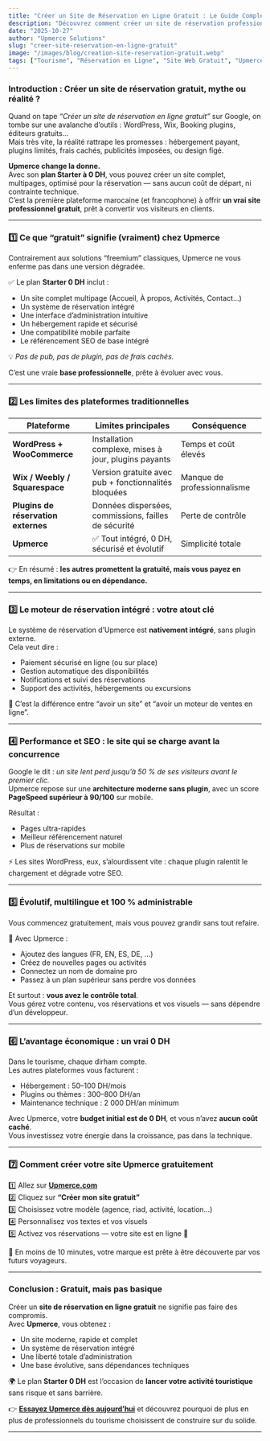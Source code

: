 ```yaml
---
title: "Créer un Site de Réservation en Ligne Gratuit : Le Guide Complet 2025"
description: "Découvrez comment créer un site de réservation professionnel, multilingue et ultra-rapide sans dépenser 1 dirham. Le plan Starter 0 DH d’Upmerce change les règles du jeu pour les acteurs du tourisme."
date: "2025-10-27"
author: "Upmerce Solutions"
slug: "creer-site-reservation-en-ligne-gratuit"
image: "/images/blog/creation-site-reservation-gratuit.webp"
tags: ["Tourisme", "Réservation en Ligne", "Site Web Gratuit", "Upmerce", "Guide 2025"]
---
```


### **Introduction : Créer un site de réservation gratuit, mythe ou réalité ?**

Quand on tape *“Créer un site de réservation en ligne gratuit”* sur Google, on tombe sur une avalanche d’outils : WordPress, Wix, Booking plugins, éditeurs gratuits...  
Mais très vite, la réalité rattrape les promesses : hébergement payant, plugins limités, frais cachés, publicités imposées, ou design figé.

**Upmerce change la donne.**  
Avec son **plan Starter à 0 DH**, vous pouvez créer un site complet, multipages, optimisé pour la réservation — sans aucun coût de départ, ni contrainte technique.  
C’est la première plateforme marocaine (et francophone) à offrir **un vrai site professionnel gratuit**, prêt à convertir vos visiteurs en clients.

---

### **1️⃣ Ce que “gratuit” signifie (vraiment) chez Upmerce**

Contrairement aux solutions “freemium” classiques, Upmerce ne vous enferme pas dans une version dégradée.

✅ Le plan **Starter 0 DH** inclut :
- Un site complet multipage (Accueil, À propos, Activités, Contact…)
- Un système de réservation intégré
- Une interface d’administration intuitive
- Un hébergement rapide et sécurisé
- Une compatibilité mobile parfaite
- Le référencement SEO de base intégré

💡 *Pas de pub, pas de plugin, pas de frais cachés.*

C’est une vraie **base professionnelle**, prête à évoluer avec vous.

---

### **2️⃣ Les limites des plateformes traditionnelles**

| Plateforme | Limites principales | Conséquence |
|-------------|--------------------|--------------|
| **WordPress + WooCommerce** | Installation complexe, mises à jour, plugins payants | Temps et coût élevés |
| **Wix / Weebly / Squarespace** | Version gratuite avec pub + fonctionnalités bloquées | Manque de professionnalisme |
| **Plugins de réservation externes** | Données dispersées, commissions, failles de sécurité | Perte de contrôle |
| **Upmerce** | ✅ Tout intégré, 0 DH, sécurisé et évolutif | Simplicité totale |

👉 En résumé : **les autres promettent la gratuité, mais vous payez en temps, en limitations ou en dépendance.**

---

### **3️⃣ Le moteur de réservation intégré : votre atout clé**

Le système de réservation d’Upmerce est **nativement intégré**, sans plugin externe.  
Cela veut dire :
- Paiement sécurisé en ligne (ou sur place)
- Gestion automatique des disponibilités
- Notifications et suivi des réservations
- Support des activités, hébergements ou excursions

🎯 C’est la différence entre “avoir un site” et “avoir un moteur de ventes en ligne”.

---

### **4️⃣ Performance et SEO : le site qui se charge avant la concurrence**

Google le dit : *un site lent perd jusqu’à 50 % de ses visiteurs avant le premier clic.*  
Upmerce repose sur une **architecture moderne sans plugin**, avec un score **PageSpeed supérieur à 90/100** sur mobile.

Résultat :
- Pages ultra-rapides
- Meilleur référencement naturel
- Plus de réservations sur mobile

⚡ Les sites WordPress, eux, s’alourdissent vite : chaque plugin ralentit le chargement et dégrade votre SEO.

---

### **5️⃣ Évolutif, multilingue et 100 % administrable**

Vous commencez gratuitement, mais vous pouvez grandir sans tout refaire.

🧩 Avec Upmerce :
- Ajoutez des langues (FR, EN, ES, DE, …)
- Créez de nouvelles pages ou activités
- Connectez un nom de domaine pro
- Passez à un plan supérieur sans perdre vos données

Et surtout : **vous avez le contrôle total**.  
Vous gérez votre contenu, vos réservations et vos visuels — sans dépendre d’un développeur.

---

### **6️⃣ L’avantage économique : un vrai 0 DH**

Dans le tourisme, chaque dirham compte.  
Les autres plateformes vous facturent :
- Hébergement : 50–100 DH/mois  
- Plugins ou thèmes : 300–800 DH/an  
- Maintenance technique : 2 000 DH/an minimum  

Avec Upmerce, votre **budget initial est de 0 DH**, et vous n’avez **aucun coût caché**.  
Vous investissez votre énergie dans la croissance, pas dans la technique.

---

### **7️⃣ Comment créer votre site Upmerce gratuitement**

1️⃣ Allez sur [**Upmerce.com**](https://www.upmerce.com)  
2️⃣ Cliquez sur **“Créer mon site gratuit”**  
3️⃣ Choisissez votre modèle (agence, riad, activité, location…)  
4️⃣ Personnalisez vos textes et vos visuels  
5️⃣ Activez vos réservations — votre site est en ligne 🎉  

💬 En moins de 10 minutes, votre marque est prête à être découverte par vos futurs voyageurs.

---

### **Conclusion : Gratuit, mais pas basique**

Créer un **site de réservation en ligne gratuit** ne signifie pas faire des compromis.  
Avec **Upmerce**, vous obtenez :
- Un site moderne, rapide et complet  
- Un système de réservation intégré  
- Une liberté totale d’administration  
- Une base évolutive, sans dépendances techniques  

🌍 Le plan **Starter 0 DH** est l’occasion de **lancer votre activité touristique** sans risque et sans barrière.  

👉 [**Essayez Upmerce dès aujourd’hui**](https://www.upmerce.com) et découvrez pourquoi de plus en plus de professionnels du tourisme choisissent de construire sur du solide.

---

